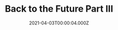 ---
title: "Back to the Future Part III"
year: 1990
date: 2021-04-03T00:00:04.000Z
permalink: /almanac/movies/2021-04-03-back-to-the-future-part-iii/index.html
link: https://letterboxd.com/rknightuk/film/back-to-the-future-part-iii/5/
rating: 3
tmdbid: 196
---